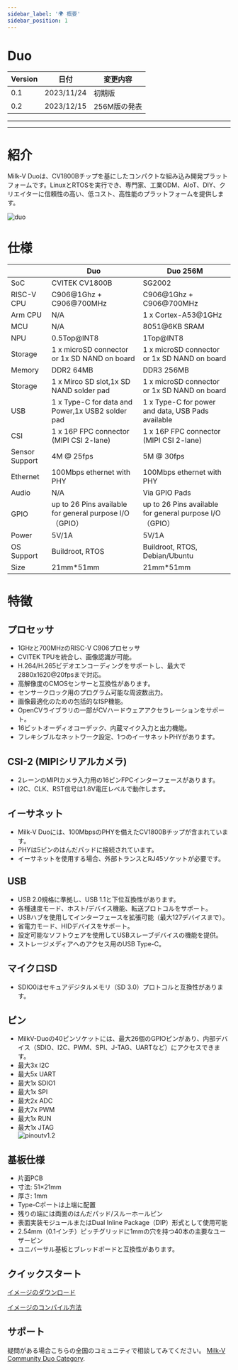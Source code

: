 ```yaml
---
sidebar_label: '🌍 概要'
sidebar_position: 1
---
```


# Duo
| Version | 日付          | 変更内容                                              |
|---------|----------------|----------------------------------------------------------------------------|
|0.1      |  2023/11/24    | 初期版                                                              |
|0.2      |  2023/12/15    | 256M版の発表                              |
--------------------------------------------------------------------------------------------------------
-------------------------
# 紹介
Milk-V Duoは、CV1800Bチップを基にしたコンパクトな組み込み開発プラットフォームです。LinuxとRTOSを実行でき、専門家、工業ODM、AIoT、DIY、クリエイターに信頼性の高い、低コスト、高性能のプラットフォームを提供します。  
  
![duo](/docs/duo/duo-v1.2.png)

# 仕様
|            | Duo                                                     | Duo 256M                                         |
| ---------- | ------------------------------------------------------- | ------------------------------------------------ |
| SoC        | CVITEK CV1800B                                          | SG2002                                           |
| RISC-V CPU | C906@1Ghz + C906@700MHz                                 | C906@1Ghz + C906@700MHz                          |
| Arm CPU    | N/A                                                     | 1 x Cortex-A53@1GHz                                |
| MCU        | N/A                                                     | 8051@6KB SRAM                                    |
| NPU        | 0.5Top@INT8                                             | 1Top@INT8                                        |
| Storage    | 1 x microSD connector or 1x SD NAND on board             | 1 x microSD connector or 1x SD NAND on board      |
| Memory     | DDR2 64MB                                               | DDR3 256MB                                       |
| Storage    | 1 x Mirco SD slot,1x SD NAND solder pad                  | 1 x microSD connector or 1x SD NAND on board      |
| USB        | 1 x Type-C for data and Power,1x USB2 solder pad         | 1 x Type-C for power and data, USB Pads available |
| CSI        | 1 x 16P FPC connector (MIPI CSI 2-lane)                  | 1 x 16P FPC connector (MIPI CSI 2-lane)           |
| Sensor Support| 4M @ 25fps                                            | 5M @ 30fps                                        |
| Ethernet   | 100Mbps ethernet with PHY                                | 100Mbps ethernet with PHY                         |
| Audio      | N/A                                                      | Via GPIO Pads                                     |
| GPIO       | up to 26 Pins available for general purpose I/O（GPIO）  | up to 26 Pins available for general purpose I/O（GPIO）  |
| Power      | 5V/1A                                                   | 5V/1A                                                   |
| OS Support | Buildroot, RTOS                                         | Buildroot, RTOS, Debian/Ubuntu                       |
| Size       | 21mm*51mm                                               | 21mm*51mm                                            |


# 特徴 

## プロセッサ
- 1GHzと700MHzのRISC-V C906プロセッサ
- CVITEK TPUを統合し、画像認識が可能。
- H.264/H.265ビデオエンコーディングをサポートし、最大で2880x1620@20fpsまで対応。
- 高解像度のCMOSセンサーと互換性があります。
- センサークロック用のプログラム可能な周波数出力。
- 画像最適化のための包括的なISP機能。
- OpenCVライブラリの一部がCVハードウェアアクセラレーションをサポート。
- 16ビットオーディオコーデック、内蔵マイク入力と出力機能。
- フレキシブルなネットワーク設定、1つのイーサネットPHYがあります。

## CSI-2 (MIPIシリアルカメラ)
- 2レーンのMIPIカメラ入力用の16ピンFPCインターフェースがあります。
- I2C、CLK、RST信号は1.8V電圧レベルで動作します。

## イーサネット
- Milk-V Duoには、100MbpsのPHYを備えたCV1800Bチップが含まれています。
- PHYは5ピンのはんだパッドに接続されています。
- イーサネットを使用する場合、外部トランスとRJ45ソケットが必要です。

## USB
- USB 2.0規格に準拠し、USB 1.1と下位互換性があります。
- 各種速度モード、ホスト/デバイス機能、転送プロトコルをサポート。
- USBハブを使用してインターフェースを拡張可能（最大127デバイスまで）。
- 省電力モード、HIDデバイスをサポート。
- 設定可能なソフトウェアを使用してUSBスレーブデバイスの機能を提供。
- ストレージメディアへのアクセス用のUSB Type-C。

## マイクロSD
- SDIO0はセキュアデジタルメモリ（SD 3.0）プロトコルと互換性があります。

## ピン 
- MilkV-Duoの40ピンソケットには、最大26個のGPIOピンがあり、内部デバイス（SDIO、I2C、PWM、SPI、J-TAG、UARTなど）にアクセスできます。
- 最大3x I2C
- 最大5x UART
- 最大1x SDIO1
- 最大1x SPI
- 最大2x ADC
- 最大7x PWM
- 最大1x RUN
- 最大1x JTAG  
![pinoutv1.2](/docs/duo/pinout.webp)


## 基板仕様
- 片面PCB
- 寸法: 51×21mm
- 厚さ: 1mm
- Type-Cポートは上端に配置
- 残りの端には両面のはんだパッド/スルーホールピン
- 表面実装モジュールまたはDual Inline Package（DIP）形式として使用可能
- 2.54mm（0.1インチ）ピッチグリッドに1mmの穴を持つ40本の主要なユーザーピン
- ユニバーサル基板とブレッドボードと互換性があります。

## クイックスタート

[イメージのダウンロード](https://github.com/milkv-duo/duo-buildroot-sdk/releases)

[イメージのコンパイル方法](https://milkv.io/docs/duo/getting-started/buildroot-sdk)

## サポート
疑問がある場合こちらの全国のコミュニティで相談してみてください。 [Milk-V Community Duo Category](https://community.milkv.io/c/duo/5).